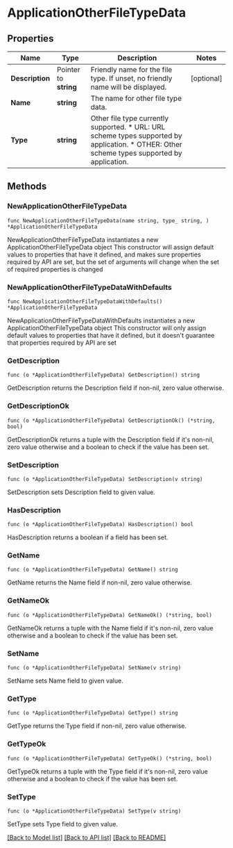 # ApplicationOtherFileTypeData

## Properties

Name | Type | Description | Notes
------------ | ------------- | ------------- | -------------
**Description** | Pointer to **string** | Friendly name for the file type. If unset, no friendly name will be displayed. | [optional] 
**Name** | **string** | The name for other file type data. | 
**Type** | **string** | Other file type currently supported. * URL: URL scheme types supported by application. * OTHER: Other scheme types supported by application. | 

## Methods

### NewApplicationOtherFileTypeData

`func NewApplicationOtherFileTypeData(name string, type_ string, ) *ApplicationOtherFileTypeData`

NewApplicationOtherFileTypeData instantiates a new ApplicationOtherFileTypeData object
This constructor will assign default values to properties that have it defined,
and makes sure properties required by API are set, but the set of arguments
will change when the set of required properties is changed

### NewApplicationOtherFileTypeDataWithDefaults

`func NewApplicationOtherFileTypeDataWithDefaults() *ApplicationOtherFileTypeData`

NewApplicationOtherFileTypeDataWithDefaults instantiates a new ApplicationOtherFileTypeData object
This constructor will only assign default values to properties that have it defined,
but it doesn't guarantee that properties required by API are set

### GetDescription

`func (o *ApplicationOtherFileTypeData) GetDescription() string`

GetDescription returns the Description field if non-nil, zero value otherwise.

### GetDescriptionOk

`func (o *ApplicationOtherFileTypeData) GetDescriptionOk() (*string, bool)`

GetDescriptionOk returns a tuple with the Description field if it's non-nil, zero value otherwise
and a boolean to check if the value has been set.

### SetDescription

`func (o *ApplicationOtherFileTypeData) SetDescription(v string)`

SetDescription sets Description field to given value.

### HasDescription

`func (o *ApplicationOtherFileTypeData) HasDescription() bool`

HasDescription returns a boolean if a field has been set.

### GetName

`func (o *ApplicationOtherFileTypeData) GetName() string`

GetName returns the Name field if non-nil, zero value otherwise.

### GetNameOk

`func (o *ApplicationOtherFileTypeData) GetNameOk() (*string, bool)`

GetNameOk returns a tuple with the Name field if it's non-nil, zero value otherwise
and a boolean to check if the value has been set.

### SetName

`func (o *ApplicationOtherFileTypeData) SetName(v string)`

SetName sets Name field to given value.


### GetType

`func (o *ApplicationOtherFileTypeData) GetType() string`

GetType returns the Type field if non-nil, zero value otherwise.

### GetTypeOk

`func (o *ApplicationOtherFileTypeData) GetTypeOk() (*string, bool)`

GetTypeOk returns a tuple with the Type field if it's non-nil, zero value otherwise
and a boolean to check if the value has been set.

### SetType

`func (o *ApplicationOtherFileTypeData) SetType(v string)`

SetType sets Type field to given value.



[[Back to Model list]](../README.md#documentation-for-models) [[Back to API list]](../README.md#documentation-for-api-endpoints) [[Back to README]](../README.md)


